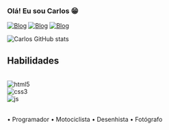 ### Olá! Eu sou Carlos 😁

[![Blog](https://img.shields.io/badge/LinkedIn-0077B5?style=for-the-badge&logo=linkedin&logoColor=white)](https://www.linkedin.com/in/carlos-junior-4ab09623a)
[![Blog](https://img.shields.io/badge/Facebook-1877F2?style=for-the-badge&logo=facebook&logoColor=white)](https://web.facebook.com/profile.php?id=100028839893615)
[![Blog](https://img.shields.io/badge/Instagram-E4405F?style=for-the-badge&logo=instagram&logoColor=white)](https://www.instagram.com/cjunior1009/)

![Carlos GitHub stats](https://github-readme-stats.vercel.app/api?username=Carlospr&show_icons=true)

## Habilidades
<div style="display: inline_block"><br/>
<img align="center" alt="html5" src="https://img.shields.io/badge/HTML5-E34F26?style=for-the-badge&logo=html5&logoColor=white"/><br>
<img algn="center" alt="css3" src="https://img.shields.io/badge/CSS3-1572B6?style=for-the-badge&logo=css3&logoColor=white"/><br>
<img algn="center" alt="js" src="https://img.shields.io/badge/JavaScript-323330?style=for-the-badge&logo=javascript&logoColor=F7DF1E"/>
</div><br/>

• Programador • Motociclista • Desenhista • Fotógrafo
